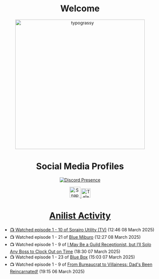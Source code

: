 <div align="center">

# Welcome
<a href="https://github.com/kawarimidoll/typograssy">
    <img alt="typograssy" src="https://typograssy.deno.dev/api?text=%E3%82%88%E3%81%86%E3%81%93%E3%81%9D%E3%81%BF%E3%81%AA%E3%81%95%E3%82%93%20-%20Sheby--&&l0=none&l1=82d9d0&l2=027353&l3=038c4c&l4=01402e&bg=none&frame=none&speed=100&comment=" width="421.99">
</a>

</div>

<div align="center">

# Social Media Profiles

[![Discord Presence](https://lanyard.cnrad.dev/api/612532963938271232)](https://discord.com/users/612532963938271232)


<a href="https://www.snapchat.com/add/a.sheby" title="Snapchat Profile">
    <img src="https://www.freepnglogos.com/uploads/snapchat-logo-png-0.png" width="35" alt="Snapchat Logo" />


<a href="https://t.me/ASheby" title="Telegram Profile">
    <img src="https://www.freepnglogos.com/uploads/telegram-logo-png-0.png" width="30" alt="Telegram Logo" />


</div>

<div align="center">

# Anilist Activity

</div>

<!-- ANILIST_ACTIVITY:start -->

-   📺 Watched episode 1 - 10 of [Sorairo Utility (TV)](https://anilist.co/anime/174596) (12:46 08 March 2025)
-   📺 Watched episode 1 - 21 of [Blue Miburo](https://anilist.co/anime/169258) (12:27 08 March 2025)
-   📺 Watched episode 1 - 9 of [I May Be a Guild Receptionist, but I’ll Solo Any Boss to Clock Out on Time](https://anilist.co/anime/167143) (18:30 07 March 2025)
-   📺 Watched episode 1 - 23 of [Blue Box](https://anilist.co/anime/170942) (15:03 07 March 2025)
-   📺 Watched episode 1 - 9 of [From Bureaucrat to Villainess: Dad's Been Reincarnated!](https://anilist.co/anime/172453) (19:15 06 March 2025)

<!-- ANILIST_ACTIVITY:end -->
